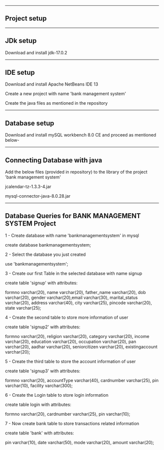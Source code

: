 -------------
Project setup
-------------


---------
JDk setup
---------
Download and install jdk-17.0.2


---------
IDE setup
---------
Download and install Apache NetBeans IDE 13

Create a new project with name 'bank management system'

Create the java files as mentioned in the repository


--------------
Database setup
--------------
Download and install mySQL workbench 8.0 CE  and proceed as mentioned below-


-----------------------------
Connecting Database with java
-----------------------------

Add the below files (provided in repository) to the library of the project 'bank management system'

jcalendar-tz-1.3.3-4.jar

mysql-connector-java-8.0.28.jar

----------------------------------------------------
Database Queries for BANK MANAGEMENT SYSTEM Project
----------------------------------------------------

1 - Create database with name 'bankmanagementsystem' in mysql

create database bankmanagementsystem;

2 - Select the database you just created

use 'bankmanagementsystem';

3 - Create our first Table in the selected database with name signup

create table 'signup' with attributes:

formno varchar(20), name varchar(20), father_name varchar(20), dob varchar(20), gender varchar(20),email varchar(30),
marital_status varchar(20), address varchar(40), city varchar(25), pincode varchar(20), state varchar(25);

4 - Create the second table to store more information of user

create table 'signup2' with attributes:

formno varchar(20), religion varchar(20), category varchar(20), income varchar(20), education varchar(20),
occupation varchar(20), pan varchar(20), aadhar varchar(20), seniorcitizen varchar(20), existingaccount varchar(20);

5 - Create the third table to store the account information of user

create table 'signup3' with attributes:

formno varchar(20), accountType varchar(40), cardnumber varchar(25), pin varchar(10), facility varchar(300);

6 - Create the Login table to store login information

create table login with attributes:

formno varchar(20), cardnumber varchar(25), pin varchar(10);

7 - Now create bank table to store transactions related information 

create table 'bank' with attributes:

pin varchar(10), date varchar(50), mode varchar(20), amount varchar(20);





